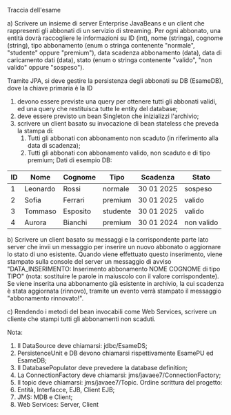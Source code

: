 Traccia dell'esame

a) Scrivere un insieme di server Enterprise JavaBeans e un client che rappresenti gli abbonati di un servizio di streaming. Per ogni abbonato, una entità dovrà raccogliere le informazioni su ID (int), nome (stringa), cognome (string), tipo abbonamento (enum o stringa contenente "normale", "studente" oppure "premium"), data scadenza abbonamento (data), data di caricamento dati (data), stato (enum o stringa contenente "valido", "non valido" oppure "sospeso").

Tramite JPA, si deve gestire la persistenza degli abbonati su DB (EsameDB), dove la chiave primaria è la ID
  1. devono essere previste una query per ottenere tutti gli abbonati validi, ed una query che restituisca tutte le entity del database;
  2. deve essere previsto un bean Singleton che inizializzi l'archivio;
  3. scrivere un client basato su invocazione di bean stateless che preveda la stampa di:
     1. Tutti gli abbonati con abbonamento non scaduto (in riferimento alla data di scadenza);
     2. Tutti gli abbonati con abbonamento valido, non scaduto e di tipo premium;
Dati di esempio DB:

| ID | Nome | Cognome | Tipo | Scadenza | Stato |
|-----------|-----------|-----------|-----------|-----------|-----------|
| 1  | Leonardo | Rossi    | normale  | 30 01 2025 | sospeso    |
| 2  | Sofia    | Ferrari  | premium  | 30 01 2025 | valido     |
| 3  | Tommaso  | Esposito | studente | 30 01 2025 | valido     |
| 4  | Aurora   | Bianchi  | premium  | 30 01 2024 | non valido |

b)  Scrivere un client basato su messaggi e la corrispondente parte lato server che invii un messaggio per inserire un nuovo abbonato o aggiornare lo stato di uno esistente. Quando viene effettuato questo inserimento, viene stampato sulla console del server un messaggio di avviso "DATA_INSERIMENTO: Inserimento abbonamento NOME COGNOME di tipo TIPO" (nota: sostituire le parole in maiuscolo con il valore corrispondente). Se viene inserita una abbonamento già esistente in archivio, la cui scadenza è stata aggiornata (rinnovo), tramite un evento verrà stampato il messaggio "abbonamento rinnovato!".

c) Rendendo i metodi del bean invocabili come Web Services, scrivere un cliente che stampi tutti gli abbonamenti non scaduti.

Nota:
  1. Il DataSource deve chiamarsi: jdbc/EsameDS;
  2. PersistenceUnit e DB devono chiamarsi rispettivamente EsamePU ed EsameDB;
  3. Il DatabasePopulator deve prevedere la database definition;
  4. La ConnectionFactory deve chiamarsi: jms/javaee7/ConnectionFactory;
  5. Il topic deve chiamarsi: jms/javaee7/Topic.
Ordine scrittura del progetto:
  1. Entità, Interfacce, EJB, Client EJB;
  2. JMS: MDB e Client;
  3. Web Services: Server, Client
